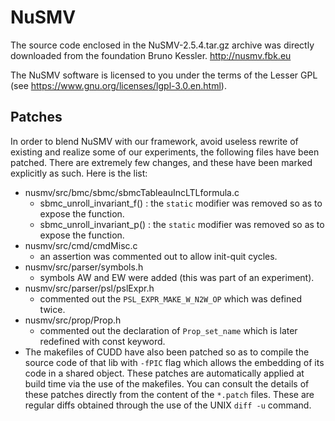 # NuSMV
The source code enclosed in the NuSMV-2.5.4.tar.gz archive was directly downloaded from
the foundation Bruno Kessler. http://nusmv.fbk.eu

The NuSMV software is licensed to you under the terms of the Lesser GPL
(see https://www.gnu.org/licenses/lgpl-3.0.en.html).

## Patches
In order to blend NuSMV with our framework, avoid useless rewrite of existing and realize some of
our experiments, the following files have been patched. There are extremely few changes, and these
have been marked explicitly as such. Here is the list:
  * nusmv/src/bmc/sbmc/sbmcTableauIncLTLformula.c
      - sbmc_unroll_invariant_f() : the `static` modifier was removed so as to expose the function.
      - sbmc_unroll_invariant_p() : the `static` modifier was removed so as to expose the function.
  * nusmv/src/cmd/cmdMisc.c
      - an assertion was commented out to allow init-quit cycles.
  *  nusmv/src/parser/symbols.h
      - symbols AW and EW were added (this was part of an experiment).
  * nusmv/src/parser/psl/pslExpr.h
      - commented out the `PSL_EXPR_MAKE_W_N2W_OP` which was defined twice.
  * nusmv/src/prop/Prop.h
      - commented out the declaration of `Prop_set_name` which is later redefined with const keyword.
  * The makefiles of CUDD have also been patched so as to compile the source code of that lib with `-fPIC` flag which allows the embedding of its code in a shared object.
These patches are automatically applied at build time via the use of the makefiles. You can consult
the details of these patches directly from the content of the `*.patch` files. These are regular
diffs obtained through the use of the UNIX `diff -u` command.
